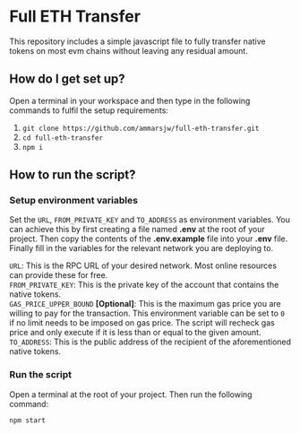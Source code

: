 # Full ETH Transfer

This repository includes a simple javascript file to fully transfer native tokens on most evm chains without leaving any residual amount.

## How do I get set up?

Open a terminal in your workspace and then type in the following commands to fulfil the setup requirements:

1. `git clone https://github.com/ammarsjw/full-eth-transfer.git`
2. `cd full-eth-transfer`
3. `npm i`

## How to run the script?

### Setup environment variables

Set the `URL`, `FROM_PRIVATE_KEY` and `TO_ADDRESS` as environment variables. You can achieve this by first creating a file named **.env** at the root of your project. Then copy the contents of the **.env.example** file into your **.env** file. Finally fill in the variables for the relevant network you are deploying to.

`URL`: This is the RPC URL of your desired network. Most online resources can provide these for free.<br>
`FROM_PRIVATE_KEY`: This is the private key of the account that contains the native tokens.<br>
`GAS_PRICE_UPPER_BOUND` **[Optional]**: This is the maximum gas price you are willing to pay for the transaction. This environment variable can be set to `0` if no limit needs to be imposed on gas price. The script will recheck gas price and only execute if it is less than or equal to the given amount.<br>
`TO_ADDRESS`: This is the public address of the recipient of the aforementioned native tokens.

### Run the script

Open a terminal at the root of your project. Then run the following command:

`npm start`
